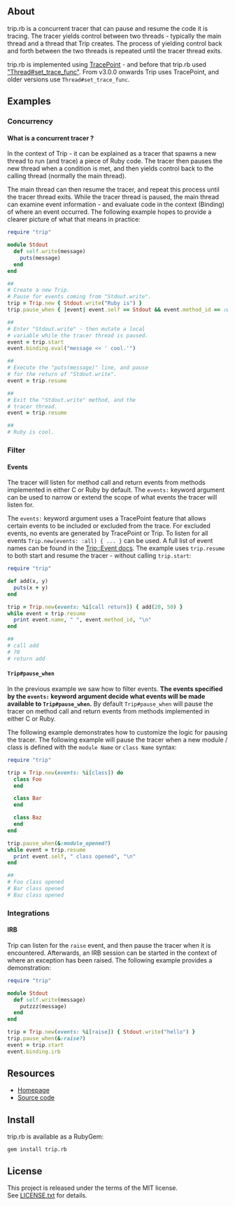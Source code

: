## About

trip.rb is a concurrent tracer that can pause and resume the code
it is tracing. The tracer yields control between two threads - typically
the main thread and a thread that Trip creates. The process of yielding
control back and forth between the two threads is repeated until the tracer
thread exits.

trip.rb is implemented using [TracePoint](https://docs.w3cub.com/ruby~3/tracepoint) -
and before that trip.rb used ["Thread#set_trace_func"](https://docs.w3cub.com/ruby~3/thread#method-i-set_trace_func).
From v3.0.0 onwards Trip uses TracePoint, and older versions use `Thread#set_trace_func`.

## Examples

### Concurrency

#### What is a concurrent tracer ?

In the context of Trip - it can be explained as a tracer that spawns a new thread
to run (and trace) a piece of Ruby code. The tracer then pauses the new thread
when a condition is met, and then yields control back to the calling thread
(normally the main thread).

The main thread can then resume the tracer, and repeat this process until the
tracer thread exits. While the tracer thread is paused, the main thread can examine
event information - and evaluate code in the context (Binding) of where an event
occurred. The following example hopes to provide a clearer picture of what that means
in practice:

```ruby
require "trip"

module Stdout
  def self.write(message)
    puts(message)
  end
end

##
# Create a new Trip.
# Pause for events coming from "Stdout.write".
trip = Trip.new { Stdout.write("Ruby is") }
trip.pause_when { |event| event.self == Stdout && event.method_id == :write }

##
# Enter "Stdout.write" - then mutate a local
# variable while the tracer thread is paused.
event = trip.start
event.binding.eval("message << ' cool.'")

##
# Execute the "puts(message)" line, and pause
# for the return of "Stdout.write".
event = trip.resume

##
# Exit the "Stdout.write" method, and the
# tracer thread.
event = trip.resume

##
# Ruby is cool.
```

### Filter

#### Events

The tracer will listen for method call and return events from methods
implemented in either C or Ruby by default. The `events:` keyword
argument can be used to narrow or extend the scope of what events the
tracer will listen for.

The `events:` keyword argument uses a TracePoint feature
that allows certain events to be included or excluded from
the trace. For excluded events, no events are generated by
TracePoint or Trip. To listen for all events `Trip.new(events: :all) { ... }`
can be used. A full list of event names can be found in the
[Trip::Event docs](https://0x1eef.github.io/x/trip.rb/Trip/Event.html). The example
uses `trip.resume` to both start and resume the tracer - without calling `trip.start`:

```ruby
require "trip"

def add(x, y)
  puts(x + y)
end

trip = Trip.new(events: %i[call return]) { add(20, 50) }
while event = trip.resume
  print event.name, " ", event.method_id, "\n"
end

##
# call add
# 70
# return add
```

#### `Trip#pause_when`

In the previous example we saw how to filter events.
**The events specified by the `events:` keyword argument
decide what events will be made available to `Trip#pause_when`.**
By default `Trip#pause_when` will pause the tracer on method call
and return events from methods implemented in either C or Ruby.

The following example demonstrates how to customize the logic for pausing
the tracer. The following example will pause the tracer when a new module / class
is defined with the `module Name` or `class Name` syntax:

```ruby
require "trip"

trip = Trip.new(events: %i[class]) do
  class Foo
  end

  class Bar
  end

  class Baz
  end
end

trip.pause_when(&:module_opened?)
while event = trip.resume
  print event.self, " class opened", "\n"
end

##
# Foo class opened
# Bar class opened
# Baz class opened
```

### Integrations

#### IRB

Trip can listen for the `raise` event, and then pause the tracer when
it is encountered. Afterwards, an IRB session can be started in the context
of where an exception has been raised. The following example provides a
demonstration:

```ruby
require "trip"

module Stdout
  def self.write(message)
    putzzz(message)
  end
end

trip = Trip.new(events: %i[raise]) { Stdout.write("hello") }
trip.pause_when(&:raise?)
event = trip.start
event.binding.irb
```

## Resources

* [Homepage](https://0x1eef.github.io/x/trip.rb)
* [Source code](https://github.com/0x1eef/trip.rb)

## Install

trip.rb is available as a RubyGem:

    gem install trip.rb

## <a id='license'>License</a>

This project is released under the terms of the MIT license. <br>
See [LICENSE.txt](./LICENSE.txt) for details.
